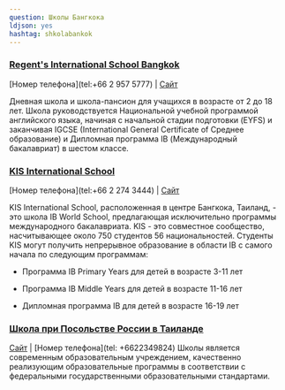 ```yaml
---
question: Школы Бангкока
ldjson: yes
hashtag: shkolabankok
---
```



### [Regent's International School Bangkok](https://maps.app.goo.gl/sxx6N6PnufZaJ51d9)
[Номер телефона](tel:+66 2 957 5777) | [Сайт](https://www.regents.ac.th/)

Дневная школа и школа-пансион для учащихся в возрасте от 2 до 18 лет. Школа руководствуется Национальной учебной программой английского языка, начиная с начальной стадии подготовки (EYFS) и заканчивая IGCSE (International General Certificate of Среднее образование) и Дипломная программа IB (Международный бакалавриат) в шестом классе.

### [KIS International School](https://g.co/kgs/9Rn7aT)
[Номер телефона](tel:+66 2 274 3444) | [Сайт](https://www.kis.ac.th/)

KIS International School, расположенная в центре Бангкока, Таиланд, - это школа IB World School, предлагающая исключительно программы международного бакалавриата. KIS - это совместное сообщество, насчитывающее около 750 студентов 56 национальностей. 
Студенты KIS могут получить непрерывное образование в области IB с самого начала по следующим программам:

* Программа IB Primary Years для детей в возрасте 3-11 лет

* Программа IB Middle Years для детей в возрасте 11-16 лет

* Дипломная программа IB для детей в возрасте 16-19 лет

### [Школа при Посольстве России в Таиланде](https://maps.app.goo.gl/9jXW8fMGHSpaBEDM6)
[Сайт](http://thailand.mid.ru/) | [Номер телефона](tel: +6622349824)
Школы является современным образовательным учреждением, качественно реализующим образовательные программы в соответствии с федеральными государственными образовательными стандартами.
